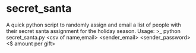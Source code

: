# secret_santa
A quick python script to randomly assign and email a list of people with their secret santa assignment for the holiday season.
Usage: >_ python secret_santa.py <csv of name,email> <sender_email> <sender_password> <$ amount per gift>
